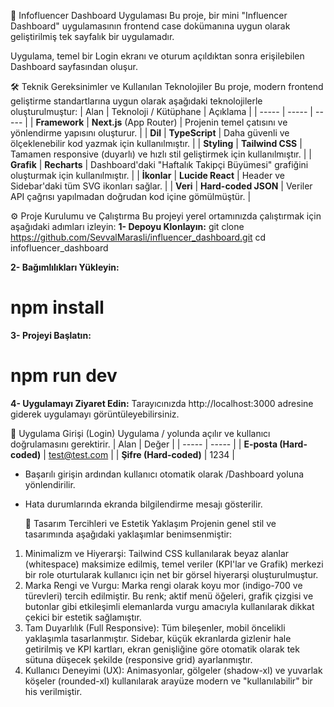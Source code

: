    🚀 Infofluencer Dashboard Uygulaması
Bu proje, bir mini "Influencer Dashboard" uygulamasının frontend case dokümanına uygun olarak geliştirilmiş tek sayfalık bir uygulamadır.

Uygulama, temel bir Login ekranı ve oturum açıldıktan sonra erişilebilen Dashboard sayfasından oluşur.

   🛠️ Teknik Gereksinimler ve Kullanılan Teknolojiler
Bu proje, modern frontend geliştirme standartlarına uygun olarak aşağıdaki teknolojilerle oluşturulmuştur:
| Alan | Teknoloji / Kütüphane | Açıklama | 
 | ----- | ----- | ----- | 
| **Framework** | **Next.js** (App Router) | Projenin temel çatısını ve yönlendirme yapısını oluşturur. | 
| **Dil** | **TypeScript** | Daha güvenli ve ölçeklenebilir kod yazmak için kullanılmıştır. | 
| **Styling** | **Tailwind CSS** | Tamamen responsive (duyarlı) ve hızlı stil geliştirmek için kullanılmıştır. | 
| **Grafik** | **Recharts** | Dashboard'daki "Haftalık Takipçi Büyümesi" grafiğini oluşturmak için kullanılmıştır. | 
| **İkonlar** | **Lucide React** | Header ve Sidebar'daki tüm SVG ikonları sağlar. | 
| **Veri** | **Hard-coded JSON** | Veriler API çağrısı yapılmadan doğrudan kod içine gömülmüştür. | 

   ⚙️ Proje Kurulumu ve Çalıştırma
Bu projeyi yerel ortamınızda çalıştırmak için aşağıdaki adımları izleyin:
**1- Depoyu Klonlayın:**
git clone https://github.com/SevvalMarasli/influencer_dashboard.git
cd infofluencer_dashboard

**2- Bağımlılıkları Yükleyin:**
# npm install

**3- Projeyi Başlatın:**
# npm run dev

**4- Uygulamayı Ziyaret Edin:** Tarayıcınızda http://localhost:3000 adresine giderek uygulamayı görüntüleyebilirsiniz.

   🚪 Uygulama Girişi (Login)
Uygulama / yolunda açılır ve kullanıcı doğrulamasını gerektirir.
| Alan | Değer | 
 | ----- | ----- | 
| **E-posta (Hard-coded)** | test@test.com | 
| **Şifre (Hard-coded)** | 1234 | 

- Başarılı girişin ardından kullanıcı otomatik olarak /Dashboard yoluna yönlendirilir.
- Hata durumlarında ekranda bilgilendirme mesajı gösterilir.

   🎨 Tasarım Tercihleri ve Estetik Yaklaşım
Projenin genel stil ve tasarımında aşağıdaki yaklaşımlar benimsenmiştir:
1. Minimalizm ve Hiyerarşi: Tailwind CSS kullanılarak beyaz alanlar (whitespace) maksimize edilmiş, temel veriler (KPI'lar ve Grafik) merkezi bir role oturtularak kullanıcı için net bir görsel hiyerarşi oluşturulmuştur.
2. Marka Rengi ve Vurgu: Marka rengi olarak koyu mor (indigo-700 ve türevleri) tercih edilmiştir. Bu renk; aktif menü öğeleri, grafik çizgisi ve butonlar gibi etkileşimli elemanlarda vurgu amacıyla kullanılarak dikkat çekici bir estetik sağlamıştır.
3. Tam Duyarlılık (Full Responsive): Tüm bileşenler, mobil öncelikli yaklaşımla tasarlanmıştır. Sidebar, küçük ekranlarda gizlenir hale getirilmiş ve KPI kartları, ekran genişliğine göre otomatik olarak tek sütuna düşecek şekilde (responsive grid) ayarlanmıştır.
4. Kullanıcı Deneyimi (UX): Animasyonlar, gölgeler (shadow-xl) ve yuvarlak köşeler (rounded-xl) kullanılarak arayüze modern ve "kullanılabilir" bir his verilmiştir.

